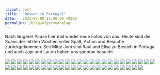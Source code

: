 ```yaml
---
layout: post
title:  "Besuch in Portugal"
date:   2021-07-08 11:00:00 +0200
permalink: /blog/AlgarveAnalog
---
```

Nach längerer Pause hier mal wieder neue Fotos von uns. Heute sind die Scans der letzten Wochen voller Spaß, Action und Besuche zurückgekommen. Seit Mitte Juni sind Raul und Elisa zu Besuch in Portugal und auch Jojo und Laurin haben uns spontan besucht.
<br>
<br>
![](../assets/images/PortugalAnalog/1.jpg)
![](../assets/images/PortugalAnalog/2.jpg)
![](../assets/images/PortugalAnalog/3.jpg)
![](../assets/images/PortugalAnalog/4.jpg)
![](../assets/images/PortugalAnalog/5.jpg)
![](../assets/images/PortugalAnalog/6.jpg)
![](../assets/images/PortugalAnalog/7.jpg)
![](../assets/images/PortugalAnalog/8.jpg)
![](../assets/images/PortugalAnalog/9.jpg)
![](../assets/images/PortugalAnalog/10.jpg)
![](../assets/images/PortugalAnalog/11.jpg)
![](../assets/images/PortugalAnalog/12.jpg)
![](../assets/images/PortugalAnalog/13.jpg)
![](../assets/images/PortugalAnalog/14.jpg)
![](../assets/images/PortugalAnalog/15.jpg)
![](../assets/images/PortugalAnalog/16.jpg)
![](../assets/images/PortugalAnalog/17.jpg)
![](../assets/images/PortugalAnalog/18.jpg)
![](../assets/images/PortugalAnalog/19.jpg)
![](../assets/images/PortugalAnalog/20.jpg)
![](../assets/images/PortugalAnalog/21.jpg)
![](../assets/images/PortugalAnalog/22.jpg)
![](../assets/images/PortugalAnalog/23.jpg)
![](../assets/images/PortugalAnalog/24.jpg)
![](../assets/images/PortugalAnalog/25.jpg)
![](../assets/images/PortugalAnalog/26.jpg)
![](../assets/images/PortugalAnalog/27.jpg)
![](../assets/images/PortugalAnalog/28.jpg)
![](../assets/images/PortugalAnalog/29.jpg)
![](../assets/images/PortugalAnalog/30.jpg)
![](../assets/images/PortugalAnalog/31.jpg)
![](../assets/images/PortugalAnalog/32.jpg)
![](../assets/images/PortugalAnalog/33.jpg)
![](../assets/images/PortugalAnalog/34.jpg)
![](../assets/images/PortugalAnalog/35.jpg)
![](../assets/images/PortugalAnalog/36.jpg)
![](../assets/images/PortugalAnalog/37.jpg)
![](../assets/images/PortugalAnalog/38.jpg)
![](../assets/images/PortugalAnalog/39.jpg)
![](../assets/images/PortugalAnalog/40.jpg)
![](../assets/images/PortugalAnalog/41.jpg)
![](../assets/images/PortugalAnalog/42.jpg)
![](../assets/images/PortugalAnalog/43.jpg)
![](../assets/images/PortugalAnalog/44.jpg)
![](../assets/images/PortugalAnalog/45.jpg)
![](../assets/images/PortugalAnalog/46.jpg)
![](../assets/images/PortugalAnalog/47.jpg)
![](../assets/images/PortugalAnalog/48.jpg)

